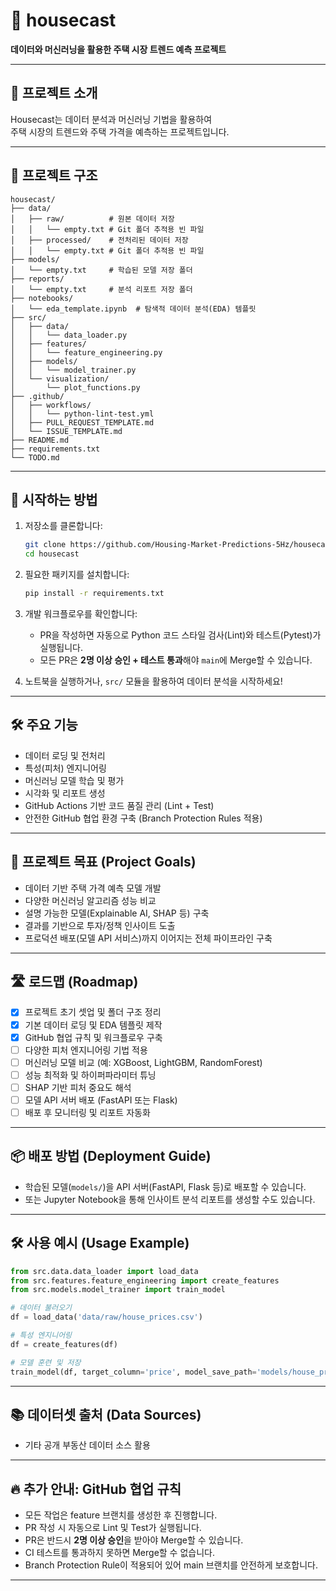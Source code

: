 # 🏡 housecast
**데이터와 머신러닝을 활용한 주택 시장 트렌드 예측 프로젝트**

---

## 📖 프로젝트 소개
Housecast는 데이터 분석과 머신러닝 기법을 활용하여  
주택 시장의 트렌드와 주택 가격을 예측하는 프로젝트입니다.

---

## 📂 프로젝트 구조
```
housecast/
├── data/
│   ├── raw/          # 원본 데이터 저장
│   │   └── empty.txt # Git 폴더 추적용 빈 파일
│   ├── processed/    # 전처리된 데이터 저장
│   │   └── empty.txt # Git 폴더 추적용 빈 파일
├── models/
│   └── empty.txt     # 학습된 모델 저장 폴더
├── reports/
│   └── empty.txt     # 분석 리포트 저장 폴더
├── notebooks/
│   └── eda_template.ipynb  # 탐색적 데이터 분석(EDA) 템플릿
├── src/
│   ├── data/
│   │   └── data_loader.py
│   ├── features/
│   │   └── feature_engineering.py
│   ├── models/
│   │   └── model_trainer.py
│   └── visualization/
│       └── plot_functions.py
├── .github/
│   ├── workflows/
│   │   └── python-lint-test.yml
│   ├── PULL_REQUEST_TEMPLATE.md
│   └── ISSUE_TEMPLATE.md
├── README.md
├── requirements.txt
└── TODO.md
```

---

## 🚀 시작하는 방법
1. 저장소를 클론합니다:
   ```bash
   git clone https://github.com/Housing-Market-Predictions-5Hz/housecast.git
   cd housecast
   ```

2. 필요한 패키지를 설치합니다:
   ```bash
   pip install -r requirements.txt
   ```

3. 개발 워크플로우를 확인합니다:
   - PR을 작성하면 자동으로 Python 코드 스타일 검사(Lint)와 테스트(Pytest)가 실행됩니다.
   - 모든 PR은 **2명 이상 승인 + 테스트 통과**해야 `main`에 Merge할 수 있습니다.

4. 노트북을 실행하거나, `src/` 모듈을 활용하여 데이터 분석을 시작하세요!

---

## 🛠️ 주요 기능
- 데이터 로딩 및 전처리
- 특성(피처) 엔지니어링
- 머신러닝 모델 학습 및 평가
- 시각화 및 리포트 생성
- GitHub Actions 기반 코드 품질 관리 (Lint + Test)
- 안전한 GitHub 협업 환경 구축 (Branch Protection Rules 적용)

---

## 🎯 프로젝트 목표 (Project Goals)
- 데이터 기반 주택 가격 예측 모델 개발
- 다양한 머신러닝 알고리즘 성능 비교
- 설명 가능한 모델(Explainable AI, SHAP 등) 구축
- 결과를 기반으로 투자/정책 인사이트 도출
- 프로덕션 배포(모델 API 서비스)까지 이어지는 전체 파이프라인 구축

---

## 🛣️ 로드맵 (Roadmap)
- [x] 프로젝트 초기 셋업 및 폴더 구조 정리
- [x] 기본 데이터 로딩 및 EDA 템플릿 제작
- [x] GitHub 협업 규칙 및 워크플로우 구축
- [ ] 다양한 피처 엔지니어링 기법 적용
- [ ] 머신러닝 모델 비교 (예: XGBoost, LightGBM, RandomForest)
- [ ] 성능 최적화 및 하이퍼파라미터 튜닝
- [ ] SHAP 기반 피처 중요도 해석
- [ ] 모델 API 서버 배포 (FastAPI 또는 Flask)
- [ ] 배포 후 모니터링 및 리포트 자동화

---

## 📦 배포 방법 (Deployment Guide)
- 학습된 모델(`models/`)을 API 서버(FastAPI, Flask 등)로 배포할 수 있습니다.
- 또는 Jupyter Notebook을 통해 인사이트 분석 리포트를 생성할 수도 있습니다.

---

## 🛠️ 사용 예시 (Usage Example)
```python
from src.data.data_loader import load_data
from src.features.feature_engineering import create_features
from src.models.model_trainer import train_model

# 데이터 불러오기
df = load_data('data/raw/house_prices.csv')

# 특성 엔지니어링
df = create_features(df)

# 모델 훈련 및 저장
train_model(df, target_column='price', model_save_path='models/house_price_model.pkl')
```

---

## 📚 데이터셋 출처 (Data Sources)
- 기타 공개 부동산 데이터 소스 활용

---

## 🔥 추가 안내: GitHub 협업 규칙
- 모든 작업은 feature 브랜치를 생성한 후 진행합니다.
- PR 작성 시 자동으로 Lint 및 Test가 실행됩니다.
- PR은 반드시 **2명 이상 승인**을 받아야 Merge할 수 있습니다.
- CI 테스트를 통과하지 못하면 Merge할 수 없습니다.
- Branch Protection Rule이 적용되어 있어 main 브랜치를 안전하게 보호합니다.

---
